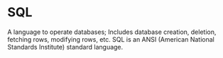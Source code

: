 # SQL
A language to operate databases; 
Includes database creation, deletion, fetching rows, modifying rows, etc. 
SQL is an ANSI (American National Standards Institute) standard language.
